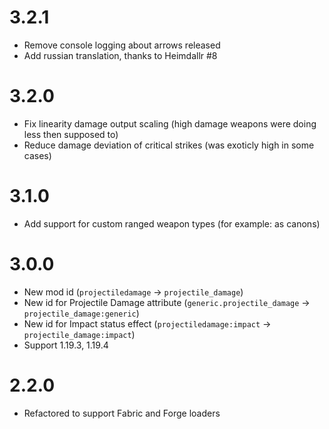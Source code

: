# 3.2.1

- Remove console logging about arrows released
- Add russian translation, thanks to Heimdallr #8

# 3.2.0

- Fix linearity damage output scaling (high damage weapons were doing less then supposed to)
- Reduce damage deviation of critical strikes (was exoticly high in some cases) 

# 3.1.0

- Add support for custom ranged weapon types (for example: as canons)

# 3.0.0

- New mod id (`projectiledamage` -> `projectile_damage`)
- New id for Projectile Damage attribute  (`generic.projectile_damage` -> `projectile_damage:generic`)
- New id for Impact status effect  (`projectiledamage:impact` -> `projectile_damage:impact`)
- Support 1.19.3, 1.19.4

# 2.2.0

- Refactored to support Fabric and Forge loaders 